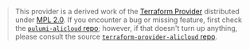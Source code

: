 > This provider is a derived work of the [Terraform Provider](https://github.com/gunnerliu/terraform-provider-alicloud)
> distributed under [MPL 2.0](https://www.mozilla.org/en-US/MPL/2.0/). If you encounter a bug or missing feature,
> first check the [`pulumi-alicloud` repo](https://github.com/pulumi/pulumi-alicloud/issues); however, if that doesn't turn up anything,
> please consult the source [`terraform-provider-alicloud` repo](https://github.com/gunnerliu/terraform-provider-alicloud/issues).
